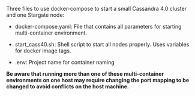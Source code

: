 Three files to use docker-compose to start a small Cassandra 4.0 cluster and one Stargate node:

* docker-compose.yaml: File that contains all parameters for starting multi-container environment.

* start_cass40.sh: Shell script to start all nodes properly. Uses variables for docker image tags.

* .env: Project name for container naming

**Be aware that running more than one of these multi-container environments on one host may require
changing the port mapping to be changed to avoid conflicts on the host machine.**
